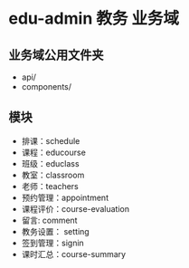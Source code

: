 # edu-admin 教务 业务域

## 业务域公用文件夹
  - api/
  - components/

## 模块
  - 排课：schedule
  - 课程：educourse
  - 班级：educlass
  - 教室：classroom
  - 老师：teachers
  - 预约管理：appointment
  - 课程评价：course-evaluation
  - 留言: comment
  - 教务设置： setting
  - 签到管理：signin
  - 课时汇总：course-summary